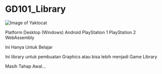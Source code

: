 # GD101_Library

![Image of Yaktocat](https://i.ibb.co/wcg0zP1/failure.png)

Platform
  Desktop     (Windows)
  Android
  PlayStation 1
  PlayStation 2
  WebAssembly

Ini Hanya Untuk Belajar

Ini library untuk pembuatan Graphics atau bisa lebih menjadi Game Library

Masih Tahap Awal...
